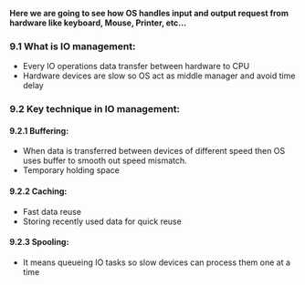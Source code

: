 
**Here we are going to see how OS handles input and output request from hardware like keyboard, Mouse, Printer, etc...**


### 9.1 What is IO management:
* Every IO operations data transfer between hardware to CPU
* Hardware devices are slow so OS act as middle manager and avoid time delay


### 9.2 Key technique in IO management:
#### 9.2.1 Buffering:
* When data is transferred between devices of different speed then OS uses buffer to smooth out speed mismatch.
* Temporary holding space

#### 9.2.2 Caching:
* Fast data reuse
* Storing recently used data for quick reuse

#### 9.2.3 Spooling:
* It means queueing IO tasks so slow devices can process them one at a time